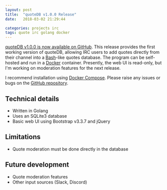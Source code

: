 ```yaml
---
layout: post
title:  "quoteDB v1.0.0 Release"
date:   2018-03-02 21:29:44

categories: projects irc
tags: quote irc golang docker
---
```


[quoteDB v1.0.0 is now available on GitHub](https://github.com/n7st/quoteDB/releases/tag/v1.0.0).
This release provides the first working version of quoteDB, allowing IRC users
to add quotes directly from their channel into a [Bash](http://bash.org)-like
quotes database. The program can be self-hosted and run in a [Docker](https://www.docker.com)
container. Presently, the web UI is read-only, but I'm working on moderation
features for the next release.

I recommend installation using [Docker Compose](https://docs.docker.com/compose/).
Please raise any issues or bugs on the [GitHub repository](https://github.com/n7st/quoteDB).

## Technical details

- Written in Golang
- Uses an SQLite3 database
- Basic web UI using Bootstrap v3.3.7 and jQuery

## Limitations

- Quote moderation must be done directly in the database

## Future development

- Quote moderation features
- Other input sources (Slack, Discord)

